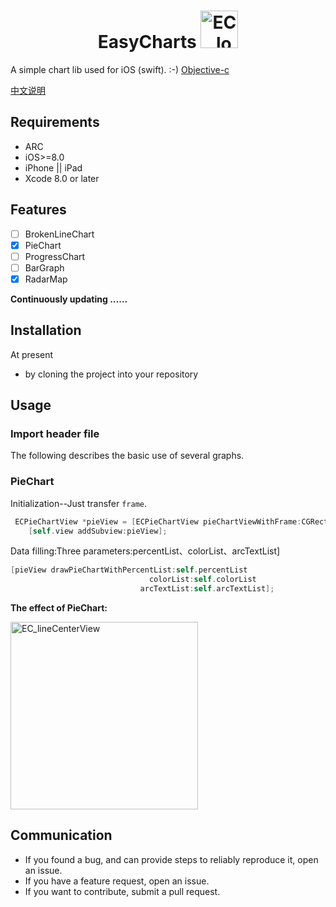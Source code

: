 # <center>EasyCharts     <img src="https://github.com/foolsong/EasyCharts/blob/master/gif/ec_blog_9_14.png"  width=60 alt="EC_logo" /></center>
<!-- ![](https://github.com/foolsong/EasyCharts/blob/master/gif/ec_blog_9_14.png)  -->
A simple chart lib used for iOS  (swift).  :-)       [Objective-c](https://github.com/foolsong/EasyCharts)

[中文说明](http://blog.csdn.net/foolsong/article/details/77811429)

## Requirements
* ARC
* iOS>=8.0
* iPhone  || iPad
* Xcode 8.0 or later

## Features
 - [ ] BrokenLineChart 
 - [x] PieChart
 - [ ] ProgressChart 
 - [ ] BarGraph
 - [x] RadarMap

**Continuously updating ...…**

## Installation

At present 
* by cloning the project into your repository

<!-- EasyCharts supports multiple methods for installing the library in a project.
* using CocoaPods
* using Carthage -->


## Usage

### Import header file


The following describes the basic use of several graphs.


### PieChart

Initialization--Just transfer `frame`.

```Objective-c
 ECPieChartView *pieView = [ECPieChartView pieChartViewWithFrame:CGRectMake(0, 100, ECScreenW, 200)];
    [self.view addSubview:pieView];
```

Data filling:Three parameters:percentList、colorList、arcTextList]

```Objective-c
[pieView drawPieChartWithPercentList:self.percentList
                               colorList:self.colorList
                             arcTextList:self.arcTextList];
```

**The effect of PieChart:**

<img src="https://github.com/foolsong/EasyCharts/blob/master/gif/EC_%20PieChart_gif.gif"  width=300 alt="EC_lineCenterView" />


<!--
## Hope

* If you find bug when used，Hope you can Issues me，Thank you or try to download the latest code of this framework to see the BUG has been fixed or not）
* If you find the function is not enough when used，Hope you can Issues me，I very much to add more useful function to this framework ，Thank you !
* If you want to contribute code for EasyCharts，please Pull Requests me

-->


## Communication

* If you found a bug, and can provide steps to reliably reproduce it, open an issue.
* If you have a feature request, open an issue.
* If you want to contribute, submit a pull request.
